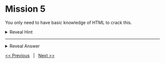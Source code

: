# Mission 5

You only need to have basic knowledge of HTML to crack this.

<details>
  <summary> Reveal Hint </summary>
  
  **Hint:** Take a closer look at the elements of the HTML form.

  **Note:** I also don't know the difference between the previous one and this one. For me, I solved this one with the same method as the previous one.
  
</details>

---

<details>
  <summary> Reveal Answer </summary>
  
  **Answer:** You can see that there is a hidden child element of the form. The value of this hidden element is the email address the password is sent to.

  **Note:** You can only use the email address you used to register your account else the mail will not be sent. 

  <details>
  <summary>Reveal for Dummies</summary>

  **For Dummies:** Change the email address to your own email 'example@gmail.com' and click on send button. Then check your mail. And, you will see that a mail is sent to you.

  </details>
  
</details>

[<< Previous](../Mission%204/) &nbsp;&nbsp;|&nbsp;&nbsp; [Next >>](../Mission%206/)
